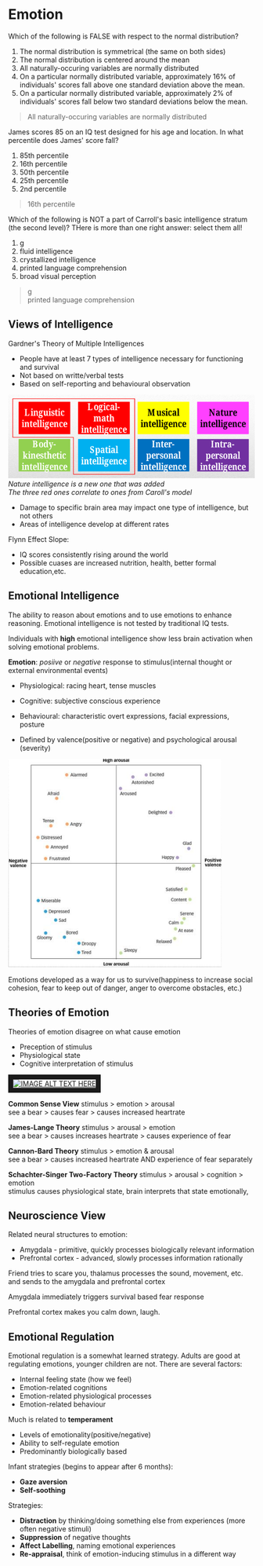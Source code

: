 # Emotion
Which of the following is FALSE with respect to the normal distribution?
1. The normal distribution is symmetrical (the same on both sides)
2. The normal distribution is centered around the mean
3. All naturally-occuring variables are normally distributed
4. On a particular normally distributed variable, approximately 16% of
   individuals' scores fall above one standard deviation above the mean.
5. On a particular normally distributed variable, approximately 2% of
   individuals' scores fall below two standard deviations below the mean.
> All naturally-occuring variables are normally distributed

James scores 85 on an IQ test designed for his age and location. In what
percentile does James' score fall?
1. 85th percentile
2. 16th percentile
3. 50th percentile
4. 25th percentile
5. 2nd percentile
> 16th percentile

Which of the following is NOT a part of Carroll's basic intelligence stratum
(the second level)? THere is more than one right answer: select them all!
1. g
2. fluid intelligence
3. crystallized intelligence
4. printed language comprehension
5. broad visual perception 
> g  
> printed language comprehension

## Views of Intelligence

Gardner's Theory of Multiple Intelligences
* People have at least 7 types of intelligence necessary for functioning and
  survival
* Not based on writte/verbal tests
* Based on self-reporting and behavioural observation

![gardner-view](./pictures/gardner-view.png)
*Nature intelligence is a new one that was added*  
*The three red ones correlate to ones from Caroll's model*

* Damage to specific brain area may impact one type of intelligence, but not
  others
* Areas of intelligence develop at different rates

Flynn Effect Slope:
* IQ scores consistently rising around the world
* Possible cuases are increased nutrition, health, better formal education,etc.

## Emotional Intelligence
The ability to reason about emotions and to use emotions to enhance reasoning.
Emotional intelligence is not tested by traditional IQ tests.

Individuals with **high** emotional intelligence show less brain activation when
solving emotional problems.

**Emotion**: *posiive* or *negative* response to stimulus(internal thought or
external environmental events)
* Physiological: racing heart, tense muscles
* Cognitive: subjective conscious experience
* Behavioural: characteristic overt expressions, facial expressions, posture

* Defined by valence(positive or negative) and psychological arousal (severity)

![emotion-graph](./pictures/emotion-graph.png)

Emotions developed as a way for us to survive(happiness to increase social
cohesion, fear to keep out of danger, anger to overcome obstacles, etc.)

## Theories of Emotion

Theories of emotion disagree on what cause emotion
* Preception of stimulus
* Physiological state
* Cognitive interpretation of stimulus

<a href="https://www.youtube.com/watch?v=kyxv0wZL29M
" target="_blank"><img src="http://img.youtube.com/vi/kyxv0wZL29M/0.jpg" 
alt="IMAGE ALT TEXT HERE" width="240" height="180" border="10" /></a>

**Common Sense View**
stimulus > emotion > arousal  
see a bear > causes fear > causes increased heartrate

**James-Lange Theory**
stimulus > arousal > emotion  
see a bear > causes increases heartrate > causes experience of fear

**Cannon-Bard Theory**
stimulus > emotion & arousal  
see a bear > causes increased heartrate AND experience of fear separately

**Schachter-Singer Two-Factory Theory**
stimulus > arousal > cognition > emotion  
stimulus causes physiological state, brain interprets that state emotionally,

## Neuroscience View
Related neural structures to emotion:
* Amygdala - primitive, quickly processes biologically relevant information
* Prefrontal cortex - advanced, slowly processes information rationally

Friend tries to scare you, thalamus processes the sound, movement, etc. and
sends to the amygdala and prefrontal cortex

Amygdala immediately triggers survival based fear response  

Prefrontal cortex makes you calm down, laugh.

## Emotional Regulation
Emotional regulation is a somewhat learned strategy. Adults are good at
regulating emotions, younger children are not. There are several factors:
* Internal feeling state (how we feel)
* Emotion-related cognitions
* Emotion-related physiological processes
* Emotion-related behaviour

Much is related to **temperament**
* Levels of emotionality(positive/negative)
* Ability to self-regulate emotion
* Predominantly biologically based

Infant strategies (begins to appear after 6 months):
* **Gaze aversion**
* **Self-soothing**

Strategies:
* **Distraction** by thinking/doing something else from experiences (more often
  negative stimuli)
* **Suppression** of negative thoughts
* **Affect Labelling**, naming emotional experiences
* **Re-appraisal**, think of emotion-inducing stimulus in a different way
